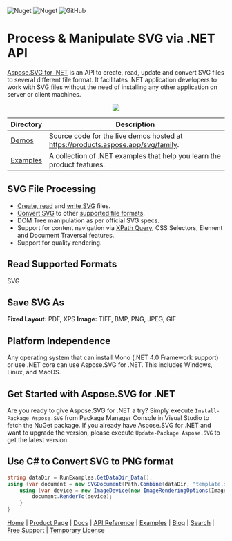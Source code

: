 ![Nuget](https://img.shields.io/nuget/v/Aspose.Svg) ![Nuget](https://img.shields.io/nuget/dt/Aspose.Svg) ![GitHub](https://img.shields.io/github/license/aspose-svg/Aspose.Svg-for-.NET)

# Process & Manipulate SVG via .NET API

[Aspose.SVG for .NET](https://products.aspose.com/svg/net) is an API to create, read, update and convert SVG files to several different file format. It facilitates .NET application developers to work with SVG files without the need of installing any other application on server or client machines.

<p align="center">

  <a title="Download complete Aspose.SVG for .NET source code" href="https://github.com/aspose-svg/Aspose.SVG-for-.NET/archive/master.zip">
	<img src="https://raw.github.com/AsposeExamples/java-examples-dashboard/master/images/downloadZip-Button-Large.png" />
  </a>
</p>


Directory | Description
--------- | -----------
[Demos](Demos)  | Source code for the live demos hosted at https://products.aspose.app/svg/family.
[Examples](Examples)  | A collection of .NET examples that help you learn the product features.


## SVG File Processing

- [Create, read](https://docs.aspose.com/svg/net/create-and-read-svg-documents/) and [write SVG](https://docs.aspose.com/svg/net/save-svg-files/) files.
- [Convert SVG](https://docs.aspose.com/svg/net/how-to-convert-svg-files/) to other [supported file formats](https://docs.aspose.com/svg/net/supported-file-formats/).
- DOM Tree manipulation as per official SVG specs.
- Support for content navigation via [XPath Query](https://docs.aspose.com/svg/net/traverse-svg-dom/), CSS Selectors, Element and Document Traversal features.
- Support for quality rendering.

## Read Supported Formats

SVG

## Save SVG As

**Fixed Layout:** PDF, XPS
**Image:** TIFF, BMP, PNG, JPEG, GIF

## Platform Independence

Any operating system that can install Mono (.NET 4.0 Framework support) or use .NET core can use Aspose.SVG for .NET. This includes Windows, Linux, and MacOS.

## Get Started with Aspose.SVG for .NET

Are you ready to give Aspose.SVG for .NET a try? Simply execute `Install-Package Aspose.SVG` from Package Manager Console in Visual Studio to fetch the NuGet package. If you already have Aspose.SVG for .NET and want to upgrade the version, please execute `Update-Package Aspose.SVG` to get the latest version.

## Use C# to Convert SVG to PNG format

```csharp
string dataDir = RunExamples.GetDataDir_Data();
using (var document = new SVGDocument(Path.Combine(dataDir, "template.svg"))){
    using (var device = new ImageDevice(new ImageRenderingOptions(ImageFormat.Png), dataDir + "output.png")){
        document.RenderTo(device);
    }
}
```

[Home](https://www.aspose.com/) | [Product Page](https://products.aspose.com/svg/net) | [Docs](https://docs.aspose.com/svg/net/) | [API Reference](https://apireference.aspose.com/svg/net) | [Examples](https://github.com/aspose-svg/Aspose.SVG-for-.NET) | [Blog](https://blog.aspose.com/category/svg/) | [Search](https://search.aspose.com/) | [Free Support](https://forum.aspose.com/c/svg) |  [Temporary License](https://purchase.aspose.com/temporary-license)
